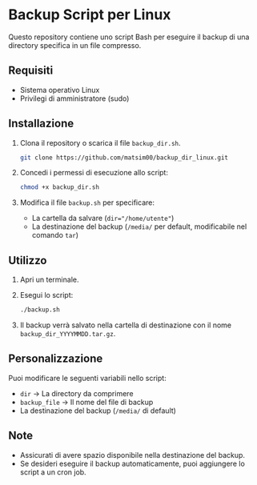 # Backup Script per Linux

Questo repository contiene uno script Bash per eseguire il backup di una directory specifica in un file compresso.

## Requisiti

- Sistema operativo Linux
- Privilegi di amministratore (sudo)

## Installazione

1. Clona il repository o scarica il file `backup_dir.sh`.

   ```sh
   git clone https://github.com/matsim00/backup_dir_linux.git
   ```

2. Concedi i permessi di esecuzione allo script:
   
   ```sh
   chmod +x backup_dir.sh
   ```

3. Modifica il file `backup.sh` per specificare:
   - La cartella da salvare (`dir="/home/utente"`)
   - La destinazione del backup (`/media/` per default, modificabile nel comando `tar`)

## Utilizzo

1. Apri un terminale.
2. Esegui lo script:
   
   ```sh
   ./backup.sh
   ```

3. Il backup verrà salvato nella cartella di destinazione con il nome `backup_dir_YYYYMMDD.tar.gz`.

## Personalizzazione

Puoi modificare le seguenti variabili nello script:

- `dir` → La directory da comprimere
- `backup_file` → Il nome del file di backup
- La destinazione del backup (`/media/` di default)

## Note

- Assicurati di avere spazio disponibile nella destinazione del backup.
- Se desideri eseguire il backup automaticamente, puoi aggiungere lo script a un cron job.
